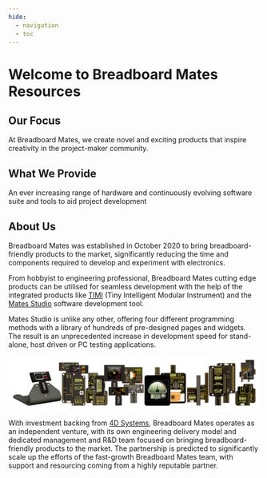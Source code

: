 ```yaml
---
hide:
  - navigation
  - toc
---
```


# Welcome to Breadboard Mates Resources

## Our Focus

At Breadboard Mates, we create novel and exciting products that inspire creativity in the project-maker community.

## What We Provide

An ever increasing range of hardware and continuously evolving software suite and tools to aid project development

## About Us

Breadboard Mates was established in October 2020 to bring breadboard-friendly products to the market, significantly reducing the time and components required to develop and experiment with electronics.

From hobbyist to engineering professional, Breadboard Mates cutting edge products can be utilised for seamless development with the help of the integrated products like [TIMI](https://breadboardmates.com/products/timi-96/) (Tiny Intelligent Modular Instrument) and the [Mates Studio](https://breadboardmates.com/products/mates-studio/) software development tool.

Mates Studio is unlike any other, offering four different programming methods with a library of hundreds of pre-designed pages and widgets. The result is an unprecedented increase in development speed for stand-alone, host driven or PC testing applications.

![Product Portfolio](img/product-portfolio.png)

With investment backing from [4D Systems](https://4dsystems.com.au/), Breadboard Mates operates as an independent venture, with its own engineering delivery model and dedicated management and R&D team focused on bringing breadboard-friendly products to the market. The partnership is predicted to significantly scale up the efforts of the fast-growth Breadboard Mates team, with support and resourcing coming from a highly reputable partner.